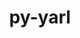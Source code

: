 ---
title: "py-yarl"
layout: cache
categories: [package, develop]
meta: {"compilers": ["apple-clang@16.0.0", "gcc@11.4.0", "gcc@13.2.0", "gcc@9.4.0", "intel-oneapi-compilers@2024.2.1", "intel-oneapi-compilers@2025.1.0"], "num_specs": 125, "num_specs_by_stack": {"e4s": 22, "e4s-neoverse_v1": 4, "e4s-oneapi": 12, "e4s-power": 1, "ml-darwin-aarch64-mps": 20, "ml-linux-aarch64-cpu": 33, "ml-linux-aarch64-cuda": 30, "ml-linux-x86_64-cpu": 31, "ml-linux-x86_64-cuda": 33, "root": 125}, "oss": ["sequoia", "ubuntu20.04", "ubuntu22.04", "ubuntu24.04"], "platforms": ["darwin", "linux"], "stacks": ["e4s", "e4s-neoverse_v1", "e4s-oneapi", "e4s-power", "ml-darwin-aarch64-mps", "ml-linux-aarch64-cpu", "ml-linux-aarch64-cuda", "ml-linux-x86_64-cpu", "ml-linux-x86_64-cuda", "root"], "targets": ["aarch64", "neoverse_v1", "ppc64le", "x86_64_v3"], "versions": ["1.18.3", "1.9.2"]}
spec_details: [{"compiler": "gcc@13.2.0", "hash": "222aqcf2yxhncugaj4te3rminrde5tjz", "os": "ubuntu24.04", "platform": "linux", "size": "-", "stacks": ["ml-linux-aarch64-cpu", "ml-linux-aarch64-cuda", "root"], "target": "aarch64", "variants": ["build_system=python_pip"], "versions": ["1.18.3"]}, {"compiler": "gcc@13.2.0", "hash": "2d2c2mvas4zgnnitk7z4ugvvfasw2r7u", "os": "ubuntu24.04", "platform": "linux", "size": "-", "stacks": ["ml-linux-aarch64-cpu", "ml-linux-aarch64-cuda", "root"], "target": "aarch64", "variants": ["build_system=python_pip"], "versions": ["1.9.2"]}, {"compiler": "apple-clang@16.0.0", "hash": "2pkowuaojupsnkud5ydijlqybrk2poxk", "os": "sequoia", "platform": "darwin", "size": "-", "stacks": ["ml-darwin-aarch64-mps", "root"], "target": "aarch64", "variants": ["build_system=python_pip"], "versions": ["1.18.3"]}, {"compiler": "gcc@13.2.0", "hash": "327cuhbtbzlibgbw6nyalabgi72rzzyu", "os": "ubuntu24.04", "platform": "linux", "size": "-", "stacks": ["ml-linux-aarch64-cpu", "ml-linux-aarch64-cuda", "root"], "target": "aarch64", "variants": ["build_system=python_pip"], "versions": ["1.9.2"]}, {"compiler": "apple-clang@16.0.0", "hash": "3dm55ovznafbawaihzdl6jhn27odnyfp", "os": "sequoia", "platform": "darwin", "size": "-", "stacks": ["ml-darwin-aarch64-mps", "root"], "target": "aarch64", "variants": ["build_system=python_pip"], "versions": ["1.18.3"]}, {"compiler": "apple-clang@16.0.0", "hash": "3ebauoqzowe3gqiwmwt6agqdmmvamr2r", "os": "sequoia", "platform": "darwin", "size": "-", "stacks": ["ml-darwin-aarch64-mps", "root"], "target": "aarch64", "variants": ["build_system=python_pip"], "versions": ["1.9.2"]}, {"compiler": "gcc@13.2.0", "hash": "3niqtvjazodxghuksfeladtcliwsjvcp", "os": "ubuntu24.04", "platform": "linux", "size": "-", "stacks": ["ml-linux-aarch64-cpu", "ml-linux-aarch64-cuda", "root"], "target": "aarch64", "variants": ["build_system=python_pip"], "versions": ["1.18.3"]}, {"compiler": "gcc@13.2.0", "hash": "3pw4hhzjrecdipfgj4nyefsjxdbcxoi3", "os": "ubuntu24.04", "platform": "linux", "size": "-", "stacks": ["ml-linux-aarch64-cpu", "ml-linux-aarch64-cuda", "root"], "target": "aarch64", "variants": ["build_system=python_pip"], "versions": ["1.18.3"]}, {"compiler": "gcc@13.2.0", "hash": "4htxtgcfxzeodnizwcxuzvc6ipyow2ul", "os": "ubuntu24.04", "platform": "linux", "size": "-", "stacks": ["ml-linux-aarch64-cpu", "ml-linux-aarch64-cuda", "root"], "target": "aarch64", "variants": ["build_system=python_pip"], "versions": ["1.9.2"]}, {"compiler": "intel-oneapi-compilers@2025.1.0", "hash": "4i64hxyqmvl3wptksmp4llyykf4lyijd", "os": "ubuntu22.04", "platform": "linux", "size": "-", "stacks": ["e4s-oneapi", "root"], "target": "x86_64_v3", "variants": ["build_system=python_pip"], "versions": ["1.18.3"]}, {"compiler": "gcc@13.2.0", "hash": "4jvjavzfvfslx2e5mal7ovh36hd7jbbs", "os": "ubuntu24.04", "platform": "linux", "size": "-", "stacks": ["ml-linux-x86_64-cpu", "ml-linux-x86_64-cuda", "root"], "target": "x86_64_v3", "variants": ["build_system=python_pip"], "versions": ["1.9.2"]}, {"compiler": "intel-oneapi-compilers@2025.1.0", "hash": "4sowvxbronyndth4jcxppsi4r5y5fp3c", "os": "ubuntu22.04", "platform": "linux", "size": "-", "stacks": ["e4s-oneapi", "root"], "target": "x86_64_v3", "variants": ["build_system=python_pip"], "versions": ["1.18.3"]}, {"compiler": "apple-clang@16.0.0", "hash": "4wj24crjzmgzuqaaybn6732nhbumx23t", "os": "sequoia", "platform": "darwin", "size": "-", "stacks": ["ml-darwin-aarch64-mps", "root"], "target": "aarch64", "variants": ["build_system=python_pip"], "versions": ["1.9.2"]}, {"compiler": "apple-clang@16.0.0", "hash": "5niul6ceg6jmhfeh2fmqxtdw7t5zawh6", "os": "sequoia", "platform": "darwin", "size": "-", "stacks": ["ml-darwin-aarch64-mps", "root"], "target": "aarch64", "variants": ["build_system=python_pip"], "versions": ["1.9.2"]}, {"compiler": "gcc@11.4.0", "hash": "5v3xqomm6fy5vqqwos66urrz6nzp3m22", "os": "ubuntu22.04", "platform": "linux", "size": "-", "stacks": ["e4s", "root"], "target": "x86_64_v3", "variants": ["build_system=python_pip"], "versions": ["1.18.3"]}, {"compiler": "apple-clang@16.0.0", "hash": "5xvjarpt63podouvb33hpacqlfollqmt", "os": "sequoia", "platform": "darwin", "size": "-", "stacks": ["ml-darwin-aarch64-mps", "root"], "target": "aarch64", "variants": ["build_system=python_pip"], "versions": ["1.18.3"]}, {"compiler": "gcc@13.2.0", "hash": "6lpzuxcuuly7pxbgu75kukdikyvpxrbc", "os": "ubuntu24.04", "platform": "linux", "size": "-", "stacks": ["ml-linux-x86_64-cpu", "ml-linux-x86_64-cuda", "root"], "target": "x86_64_v3", "variants": ["build_system=python_pip"], "versions": ["1.18.3"]}, {"compiler": "intel-oneapi-compilers@2025.1.0", "hash": "75lfmkjcfpfci5yn5iyliba3p3tjzc4h", "os": "ubuntu22.04", "platform": "linux", "size": "-", "stacks": ["e4s-oneapi", "root"], "target": "x86_64_v3", "variants": ["build_system=python_pip"], "versions": ["1.9.2"]}, {"compiler": "apple-clang@16.0.0", "hash": "77p6kdueznm4fasbiwcsdnayfiugdj2n", "os": "sequoia", "platform": "darwin", "size": "-", "stacks": ["ml-darwin-aarch64-mps", "root"], "target": "aarch64", "variants": ["build_system=python_pip"], "versions": ["1.18.3"]}, {"compiler": "apple-clang@16.0.0", "hash": "7llhkwmsuuv2lsqxlknmayz72ls4mrzo", "os": "sequoia", "platform": "darwin", "size": "-", "stacks": ["ml-darwin-aarch64-mps", "root"], "target": "aarch64", "variants": ["build_system=python_pip"], "versions": ["1.18.3"]}, {"compiler": "gcc@13.2.0", "hash": "7nilkasnzlpmgskttnqj6spx4b3i5qfs", "os": "ubuntu24.04", "platform": "linux", "size": "-", "stacks": ["ml-linux-x86_64-cpu", "ml-linux-x86_64-cuda", "root"], "target": "x86_64_v3", "variants": ["build_system=python_pip"], "versions": ["1.18.3"]}, {"compiler": "apple-clang@16.0.0", "hash": "7rv6iz3bxe33gdjtc4knakqw4kvkt6hg", "os": "sequoia", "platform": "darwin", "size": "-", "stacks": ["ml-darwin-aarch64-mps", "root"], "target": "aarch64", "variants": ["build_system=python_pip"], "versions": ["1.9.2"]}, {"compiler": "intel-oneapi-compilers@2024.2.1", "hash": "7twwadzsiznnuloyweknfmfihvlgrnwu", "os": "ubuntu22.04", "platform": "linux", "size": "-", "stacks": ["e4s-oneapi", "root"], "target": "x86_64_v3", "variants": ["build_system=python_pip"], "versions": ["1.9.2"]}, {"compiler": "gcc@13.2.0", "hash": "adcnpjlxlariinxmnmu5kyccc35xziuq", "os": "ubuntu24.04", "platform": "linux", "size": "-", "stacks": ["ml-linux-x86_64-cpu", "ml-linux-x86_64-cuda", "root"], "target": "x86_64_v3", "variants": ["build_system=python_pip"], "versions": ["1.9.2"]}, {"compiler": "gcc@9.4.0", "hash": "ama3a4nninbfp3jbmhqvrme2jycvttcs", "os": "ubuntu20.04", "platform": "linux", "size": "-", "stacks": ["e4s-power", "root"], "target": "ppc64le", "variants": ["build_system=python_pip"], "versions": ["1.9.2"]}, {"compiler": "gcc@13.2.0", "hash": "ann43wgx7aafvgbujdunuo64gdy42ffv", "os": "ubuntu24.04", "platform": "linux", "size": "-", "stacks": ["ml-linux-aarch64-cpu", "ml-linux-aarch64-cuda", "root"], "target": "aarch64", "variants": ["build_system=python_pip"], "versions": ["1.18.3"]}, {"compiler": "gcc@13.2.0", "hash": "ao5bqvcon227hlwk3xptzwqj5ctvdbm3", "os": "ubuntu24.04", "platform": "linux", "size": "-", "stacks": ["ml-linux-aarch64-cpu", "ml-linux-aarch64-cuda", "root"], "target": "aarch64", "variants": ["build_system=python_pip"], "versions": ["1.18.3"]}, {"compiler": "intel-oneapi-compilers@2024.2.1", "hash": "aoyxave4ynrei7vlzy4iubcs5j6yx3lr", "os": "ubuntu22.04", "platform": "linux", "size": "-", "stacks": ["e4s-oneapi", "root"], "target": "x86_64_v3", "variants": ["build_system=python_pip"], "versions": ["1.9.2"]}, {"compiler": "gcc@13.2.0", "hash": "bqnsjgqqszhivkiyeucdobpdsee6r33s", "os": "ubuntu24.04", "platform": "linux", "size": "-", "stacks": ["ml-linux-x86_64-cpu", "ml-linux-x86_64-cuda", "root"], "target": "x86_64_v3", "variants": ["build_system=python_pip"], "versions": ["1.18.3"]}, {"compiler": "gcc@13.2.0", "hash": "bvv5vcbodwxawgtydaym364tnektry7z", "os": "ubuntu24.04", "platform": "linux", "size": "-", "stacks": ["ml-linux-aarch64-cpu", "root"], "target": "aarch64", "variants": ["build_system=python_pip"], "versions": ["1.18.3"]}, {"compiler": "gcc@13.2.0", "hash": "c25nyf7i3ygesvvogpnef32pgjtaiszi", "os": "ubuntu24.04", "platform": "linux", "size": "-", "stacks": ["ml-linux-aarch64-cpu", "ml-linux-aarch64-cuda", "root"], "target": "aarch64", "variants": ["build_system=python_pip"], "versions": ["1.9.2"]}, {"compiler": "gcc@13.2.0", "hash": "cf23k7xc5algo4hark7y7lty56si2iyi", "os": "ubuntu24.04", "platform": "linux", "size": "-", "stacks": ["ml-linux-aarch64-cpu", "ml-linux-aarch64-cuda", "root"], "target": "aarch64", "variants": ["build_system=python_pip"], "versions": ["1.18.3"]}, {"compiler": "gcc@11.4.0", "hash": "cjmrmombqjtbrmmyepkcx6edo6qp2rxo", "os": "ubuntu22.04", "platform": "linux", "size": "-", "stacks": ["e4s", "root"], "target": "x86_64_v3", "variants": ["build_system=python_pip"], "versions": ["1.9.2"]}, {"compiler": "gcc@11.4.0", "hash": "cx43hn5h2y76qt4horieurcvxkh3mwol", "os": "ubuntu22.04", "platform": "linux", "size": "-", "stacks": ["e4s", "root"], "target": "x86_64_v3", "variants": ["build_system=python_pip"], "versions": ["1.18.3"]}, {"compiler": "intel-oneapi-compilers@2025.1.0", "hash": "czlumrbglu6odfjduzt3ljqr7b2tycx4", "os": "ubuntu22.04", "platform": "linux", "size": "-", "stacks": ["e4s-oneapi", "root"], "target": "x86_64_v3", "variants": ["build_system=python_pip"], "versions": ["1.18.3"]}, {"compiler": "intel-oneapi-compilers@2025.1.0", "hash": "ecbtptqjksn25zlqngtbu227lro2q4ag", "os": "ubuntu22.04", "platform": "linux", "size": "-", "stacks": ["e4s-oneapi", "root"], "target": "x86_64_v3", "variants": ["build_system=python_pip"], "versions": ["1.18.3"]}, {"compiler": "gcc@13.2.0", "hash": "eqcc47yhsottmifvmyzyzlex5xh542g2", "os": "ubuntu24.04", "platform": "linux", "size": "-", "stacks": ["ml-linux-aarch64-cpu", "ml-linux-aarch64-cuda", "root"], "target": "aarch64", "variants": ["build_system=python_pip"], "versions": ["1.18.3"]}, {"compiler": "gcc@11.4.0", "hash": "exe4iydkyjjcxx5rtosj2bfdz4u62lhv", "os": "ubuntu22.04", "platform": "linux", "size": "-", "stacks": ["e4s", "root"], "target": "x86_64_v3", "variants": ["build_system=python_pip"], "versions": ["1.18.3"]}, {"compiler": "gcc@11.4.0", "hash": "f43sqt5rlshnyi67eyyji4cklxxyonpz", "os": "ubuntu22.04", "platform": "linux", "size": "-", "stacks": ["e4s", "root"], "target": "x86_64_v3", "variants": ["build_system=python_pip"], "versions": ["1.18.3"]}, {"compiler": "gcc@13.2.0", "hash": "fkzfi3s2o2j7frrqgffcmjayazz6x5im", "os": "ubuntu24.04", "platform": "linux", "size": "-", "stacks": ["ml-linux-aarch64-cpu", "ml-linux-aarch64-cuda", "root"], "target": "aarch64", "variants": ["build_system=python_pip"], "versions": ["1.18.3"]}, {"compiler": "gcc@11.4.0", "hash": "fl2zen7iiexncgnea43m2z5stj34yw7n", "os": "ubuntu22.04", "platform": "linux", "size": "-", "stacks": ["e4s", "root"], "target": "x86_64_v3", "variants": ["build_system=python_pip"], "versions": ["1.18.3"]}, {"compiler": "apple-clang@16.0.0", "hash": "fmmu2qcmgkb2kshlmul2hyiuprwvgrpe", "os": "sequoia", "platform": "darwin", "size": "-", "stacks": ["ml-darwin-aarch64-mps", "root"], "target": "aarch64", "variants": ["build_system=python_pip"], "versions": ["1.9.2"]}, {"compiler": "gcc@13.2.0", "hash": "fqzn5kma4m2savw6cwbx7cfdyxtdd4un", "os": "ubuntu24.04", "platform": "linux", "size": "-", "stacks": ["ml-linux-x86_64-cpu", "ml-linux-x86_64-cuda", "root"], "target": "x86_64_v3", "variants": ["build_system=python_pip"], "versions": ["1.9.2"]}, {"compiler": "apple-clang@16.0.0", "hash": "g2kgp6hgicptormw5ta5hsyuxkbeijzg", "os": "sequoia", "platform": "darwin", "size": "-", "stacks": ["ml-darwin-aarch64-mps", "root"], "target": "aarch64", "variants": ["build_system=python_pip"], "versions": ["1.9.2"]}, {"compiler": "gcc@13.2.0", "hash": "g3s2g4eekyvxvfl7c5vddeswjlzdgfh6", "os": "ubuntu24.04", "platform": "linux", "size": "-", "stacks": ["ml-linux-aarch64-cpu", "ml-linux-aarch64-cuda", "root"], "target": "aarch64", "variants": ["build_system=python_pip"], "versions": ["1.18.3"]}, {"compiler": "gcc@13.2.0", "hash": "ghewmousvc32oycik25gmfmrg33iua5y", "os": "ubuntu24.04", "platform": "linux", "size": "-", "stacks": ["ml-linux-x86_64-cpu", "ml-linux-x86_64-cuda", "root"], "target": "x86_64_v3", "variants": ["build_system=python_pip"], "versions": ["1.18.3"]}, {"compiler": "gcc@13.2.0", "hash": "gjje5bqwe2lax7agmxihan75gwxnmphi", "os": "ubuntu24.04", "platform": "linux", "size": "-", "stacks": ["ml-linux-x86_64-cpu", "ml-linux-x86_64-cuda", "root"], "target": "x86_64_v3", "variants": ["build_system=python_pip"], "versions": ["1.18.3"]}, {"compiler": "apple-clang@16.0.0", "hash": "gvf7jig5o5c6eujv2ndzw3ggzubeg7ld", "os": "sequoia", "platform": "darwin", "size": "-", "stacks": ["ml-darwin-aarch64-mps", "root"], "target": "aarch64", "variants": ["build_system=python_pip"], "versions": ["1.9.2"]}, {"compiler": "gcc@13.2.0", "hash": "h3ckugofpzpamjkuhfwx6xq6iy7va3nc", "os": "ubuntu24.04", "platform": "linux", "size": "-", "stacks": ["ml-linux-aarch64-cpu", "ml-linux-aarch64-cuda", "root"], "target": "aarch64", "variants": ["build_system=python_pip"], "versions": ["1.9.2"]}, {"compiler": "gcc@11.4.0", "hash": "ho4u7vckmfskeha33mueuamkkyjhlu76", "os": "ubuntu22.04", "platform": "linux", "size": "-", "stacks": ["e4s", "root"], "target": "x86_64_v3", "variants": ["build_system=python_pip"], "versions": ["1.9.2"]}, {"compiler": "gcc@13.2.0", "hash": "ilei6rtcpn6hmpivwijiicl5sdd7pdam", "os": "ubuntu24.04", "platform": "linux", "size": "-", "stacks": ["ml-linux-aarch64-cpu", "ml-linux-aarch64-cuda", "root"], "target": "aarch64", "variants": ["build_system=python_pip"], "versions": ["1.18.3"]}, {"compiler": "apple-clang@16.0.0", "hash": "immlhrfpj5ed4qjtmpkvs7p7xbuq4jke", "os": "sequoia", "platform": "darwin", "size": "-", "stacks": ["ml-darwin-aarch64-mps", "root"], "target": "aarch64", "variants": ["build_system=python_pip"], "versions": ["1.18.3"]}, {"compiler": "gcc@13.2.0", "hash": "inapbw74czepvpkqgkhzmwjldw3zu5w3", "os": "ubuntu24.04", "platform": "linux", "size": "-", "stacks": ["ml-linux-x86_64-cpu", "ml-linux-x86_64-cuda", "root"], "target": "x86_64_v3", "variants": ["build_system=python_pip"], "versions": ["1.18.3"]}, {"compiler": "gcc@11.4.0", "hash": "ix4ikan34jpacas5zmogpscqkvp2xmge", "os": "ubuntu22.04", "platform": "linux", "size": "-", "stacks": ["e4s-neoverse_v1", "root"], "target": "neoverse_v1", "variants": ["build_system=python_pip"], "versions": ["1.9.2"]}, {"compiler": "gcc@11.4.0", "hash": "jp655fvzdfivku3yv2vifqemab7xmsjl", "os": "ubuntu22.04", "platform": "linux", "size": "-", "stacks": ["e4s", "root"], "target": "x86_64_v3", "variants": ["build_system=python_pip"], "versions": ["1.18.3"]}, {"compiler": "gcc@13.2.0", "hash": "jrqcf5hsrozp6666jvy63x5xpopi43x7", "os": "ubuntu24.04", "platform": "linux", "size": "-", "stacks": ["ml-linux-x86_64-cpu", "ml-linux-x86_64-cuda", "root"], "target": "x86_64_v3", "variants": ["build_system=python_pip"], "versions": ["1.9.2"]}, {"compiler": "gcc@13.2.0", "hash": "jwghrf65rma3h77mfjm26qe7wywyoqvy", "os": "ubuntu24.04", "platform": "linux", "size": "-", "stacks": ["ml-linux-aarch64-cpu", "ml-linux-aarch64-cuda", "root"], "target": "aarch64", "variants": ["build_system=python_pip"], "versions": ["1.18.3"]}, {"compiler": "gcc@11.4.0", "hash": "jza6oc4edar4oddaukp5mhyauzwdjtzq", "os": "ubuntu22.04", "platform": "linux", "size": "-", "stacks": ["e4s", "root"], "target": "x86_64_v3", "variants": ["build_system=python_pip"], "versions": ["1.18.3"]}, {"compiler": "gcc@13.2.0", "hash": "k67ntpizvc644rt7crnl54j2yznpd4oo", "os": "ubuntu24.04", "platform": "linux", "size": "-", "stacks": ["ml-linux-x86_64-cpu", "ml-linux-x86_64-cuda", "root"], "target": "x86_64_v3", "variants": ["build_system=python_pip"], "versions": ["1.18.3"]}, {"compiler": "gcc@13.2.0", "hash": "kosxscqes3s6jl4york3b6nad7zrg5yh", "os": "ubuntu24.04", "platform": "linux", "size": "-", "stacks": ["ml-linux-aarch64-cpu", "ml-linux-aarch64-cuda", "root"], "target": "aarch64", "variants": ["build_system=python_pip"], "versions": ["1.18.3"]}, {"compiler": "gcc@13.2.0", "hash": "kpfhekwpdjweewvnrkexxjq2jcjnmf6e", "os": "ubuntu24.04", "platform": "linux", "size": "-", "stacks": ["ml-linux-aarch64-cpu", "root"], "target": "aarch64", "variants": ["build_system=python_pip"], "versions": ["1.18.3"]}, {"compiler": "gcc@11.4.0", "hash": "kqiw5rh6igj4rii4rcd3iccwhq5yjkkq", "os": "ubuntu22.04", "platform": "linux", "size": "-", "stacks": ["e4s", "root"], "target": "x86_64_v3", "variants": ["build_system=python_pip"], "versions": ["1.9.2"]}, {"compiler": "gcc@13.2.0", "hash": "ktqeavozie5sadfdczxt6phsplahvixy", "os": "ubuntu24.04", "platform": "linux", "size": "-", "stacks": ["ml-linux-aarch64-cpu", "ml-linux-aarch64-cuda", "root"], "target": "aarch64", "variants": ["build_system=python_pip"], "versions": ["1.18.3"]}, {"compiler": "gcc@13.2.0", "hash": "kur7wg5xlahgvzmyfsr4kql54chsvvtk", "os": "ubuntu24.04", "platform": "linux", "size": "-", "stacks": ["ml-linux-x86_64-cpu", "ml-linux-x86_64-cuda", "root"], "target": "x86_64_v3", "variants": ["build_system=python_pip"], "versions": ["1.18.3"]}, {"compiler": "apple-clang@16.0.0", "hash": "kxavyeh2cq23g5n67imrahjjjiwzcdmc", "os": "sequoia", "platform": "darwin", "size": "-", "stacks": ["ml-darwin-aarch64-mps", "root"], "target": "aarch64", "variants": ["build_system=python_pip"], "versions": ["1.9.2"]}, {"compiler": "gcc@13.2.0", "hash": "l24vavatedxvfactulqhyvoavxiuzw7s", "os": "ubuntu24.04", "platform": "linux", "size": "-", "stacks": ["ml-linux-aarch64-cpu", "ml-linux-aarch64-cuda", "root"], "target": "aarch64", "variants": ["build_system=python_pip"], "versions": ["1.18.3"]}, {"compiler": "gcc@13.2.0", "hash": "lfap3epmihc2xyl3rufwh35dynpixpmp", "os": "ubuntu24.04", "platform": "linux", "size": "-", "stacks": ["ml-linux-aarch64-cpu", "ml-linux-aarch64-cuda", "root"], "target": "aarch64", "variants": ["build_system=python_pip"], "versions": ["1.9.2"]}, {"compiler": "apple-clang@16.0.0", "hash": "ljcwbwiqxyudmrmq2akhdxtdpdwtw6k2", "os": "sequoia", "platform": "darwin", "size": "-", "stacks": ["ml-darwin-aarch64-mps", "root"], "target": "aarch64", "variants": ["build_system=python_pip"], "versions": ["1.18.3"]}, {"compiler": "gcc@13.2.0", "hash": "lnxm6jv7h2b2horpiqvfemu7wl2b4rok", "os": "ubuntu24.04", "platform": "linux", "size": "-", "stacks": ["ml-linux-x86_64-cpu", "ml-linux-x86_64-cuda", "root"], "target": "x86_64_v3", "variants": ["build_system=python_pip"], "versions": ["1.9.2"]}, {"compiler": "gcc@13.2.0", "hash": "lswgqyfl7fd4fsdirvfddkjbd6nozxvq", "os": "ubuntu24.04", "platform": "linux", "size": "-", "stacks": ["ml-linux-aarch64-cpu", "ml-linux-aarch64-cuda", "root"], "target": "aarch64", "variants": ["build_system=python_pip"], "versions": ["1.9.2"]}, {"compiler": "gcc@11.4.0", "hash": "lx6sg4w3eerollty4tn2dkepga4enn2j", "os": "ubuntu22.04", "platform": "linux", "size": "-", "stacks": ["e4s", "root"], "target": "x86_64_v3", "variants": ["build_system=python_pip"], "versions": ["1.9.2"]}, {"compiler": "gcc@13.2.0", "hash": "m7voufbg7bnyxj6qnkmobie2yd6zlzf2", "os": "ubuntu24.04", "platform": "linux", "size": "-", "stacks": ["ml-linux-x86_64-cpu", "ml-linux-x86_64-cuda", "root"], "target": "x86_64_v3", "variants": ["build_system=python_pip"], "versions": ["1.18.3"]}, {"compiler": "gcc@13.2.0", "hash": "mif3qsiachvja2hsqr2hk5yf333rqwcc", "os": "ubuntu24.04", "platform": "linux", "size": "-", "stacks": ["ml-linux-aarch64-cpu", "ml-linux-aarch64-cuda", "root"], "target": "aarch64", "variants": ["build_system=python_pip"], "versions": ["1.18.3"]}, {"compiler": "gcc@13.2.0", "hash": "mn2rlxepkmduok33fm7biprqgjeodn4p", "os": "ubuntu24.04", "platform": "linux", "size": "-", "stacks": ["ml-linux-aarch64-cpu", "ml-linux-aarch64-cuda", "root"], "target": "aarch64", "variants": ["build_system=python_pip"], "versions": ["1.18.3"]}, {"compiler": "gcc@13.2.0", "hash": "mscyshto4g5ok6p34yf2rb7m73rjyj2v", "os": "ubuntu24.04", "platform": "linux", "size": "-", "stacks": ["ml-linux-aarch64-cpu", "ml-linux-aarch64-cuda", "root"], "target": "aarch64", "variants": ["build_system=python_pip"], "versions": ["1.9.2"]}, {"compiler": "apple-clang@16.0.0", "hash": "mxbl2jlyayhufj5xrrje3fqjhbuor6tm", "os": "sequoia", "platform": "darwin", "size": "-", "stacks": ["ml-darwin-aarch64-mps", "root"], "target": "aarch64", "variants": ["build_system=python_pip"], "versions": ["1.18.3"]}, {"compiler": "gcc@13.2.0", "hash": "myam7h3huy4hmrcpa6iellga4oamfvkg", "os": "ubuntu24.04", "platform": "linux", "size": "-", "stacks": ["ml-linux-aarch64-cpu", "root"], "target": "aarch64", "variants": ["build_system=python_pip"], "versions": ["1.18.3"]}, {"compiler": "gcc@11.4.0", "hash": "n2jnvuoq5bbwfi7zcebl2wei5l6lfscu", "os": "ubuntu22.04", "platform": "linux", "size": "-", "stacks": ["e4s", "root"], "target": "x86_64_v3", "variants": ["build_system=python_pip"], "versions": ["1.18.3"]}, {"compiler": "gcc@13.2.0", "hash": "n2n2nknlt2ildn6lw3iuainv5mwwmt5g", "os": "ubuntu24.04", "platform": "linux", "size": "-", "stacks": ["ml-linux-aarch64-cpu", "ml-linux-aarch64-cuda", "root"], "target": "aarch64", "variants": ["build_system=python_pip"], "versions": ["1.9.2"]}, {"compiler": "gcc@13.2.0", "hash": "n44a35z3wof6zj4zpghzksbyqi4n6uju", "os": "ubuntu24.04", "platform": "linux", "size": "-", "stacks": ["ml-linux-x86_64-cpu", "ml-linux-x86_64-cuda", "root"], "target": "x86_64_v3", "variants": ["build_system=python_pip"], "versions": ["1.18.3"]}, {"compiler": "gcc@13.2.0", "hash": "n76yisjwiwlr37rvoe6oq6ydxd3eihu4", "os": "ubuntu24.04", "platform": "linux", "size": "-", "stacks": ["ml-linux-x86_64-cuda", "root"], "target": "x86_64_v3", "variants": ["build_system=python_pip"], "versions": ["1.18.3"]}, {"compiler": "gcc@13.2.0", "hash": "nt5gys6b2qrieqvibelaxcymhffwmz65", "os": "ubuntu24.04", "platform": "linux", "size": "-", "stacks": ["ml-linux-x86_64-cpu", "ml-linux-x86_64-cuda", "root"], "target": "x86_64_v3", "variants": ["build_system=python_pip"], "versions": ["1.9.2"]}, {"compiler": "gcc@11.4.0", "hash": "o24dwepi4ggbwyw4p6xe7e2wmbpyhpz2", "os": "ubuntu22.04", "platform": "linux", "size": "-", "stacks": ["e4s", "root"], "target": "x86_64_v3", "variants": ["build_system=python_pip"], "versions": ["1.18.3"]}, {"compiler": "gcc@13.2.0", "hash": "off5ygvgechuoizyk6kucin7tgxxe4zl", "os": "ubuntu24.04", "platform": "linux", "size": "-", "stacks": ["ml-linux-aarch64-cpu", "ml-linux-aarch64-cuda", "root"], "target": "aarch64", "variants": ["build_system=python_pip"], "versions": ["1.18.3"]}, {"compiler": "gcc@13.2.0", "hash": "oitjyihnx3zxpdbcj2ycxz6khhundohd", "os": "ubuntu24.04", "platform": "linux", "size": "-", "stacks": ["ml-linux-x86_64-cpu", "ml-linux-x86_64-cuda", "root"], "target": "x86_64_v3", "variants": ["build_system=python_pip"], "versions": ["1.18.3"]}, {"compiler": "gcc@13.2.0", "hash": "oyi6aygar7ie36uikdczbmk3c4on42hf", "os": "ubuntu24.04", "platform": "linux", "size": "-", "stacks": ["ml-linux-x86_64-cpu", "ml-linux-x86_64-cuda", "root"], "target": "x86_64_v3", "variants": ["build_system=python_pip"], "versions": ["1.9.2"]}, {"compiler": "gcc@13.2.0", "hash": "ppqxd7tyluyw6ueawjhwu7t3odd3egny", "os": "ubuntu24.04", "platform": "linux", "size": "-", "stacks": ["ml-linux-x86_64-cuda", "root"], "target": "x86_64_v3", "variants": ["build_system=python_pip"], "versions": ["1.18.3"]}, {"compiler": "gcc@11.4.0", "hash": "pyznka7yqyd7ut425hhbqpwddflajjed", "os": "ubuntu22.04", "platform": "linux", "size": "-", "stacks": ["e4s", "root"], "target": "x86_64_v3", "variants": ["build_system=python_pip"], "versions": ["1.18.3"]}, {"compiler": "gcc@13.2.0", "hash": "q52dvhmaem664ecrxh2vxon4tatobv7w", "os": "ubuntu24.04", "platform": "linux", "size": "-", "stacks": ["ml-linux-x86_64-cpu", "ml-linux-x86_64-cuda", "root"], "target": "x86_64_v3", "variants": ["build_system=python_pip"], "versions": ["1.9.2"]}, {"compiler": "intel-oneapi-compilers@2024.2.1", "hash": "q64tnwgrly3pqkvvpacjvxc6kmabyyzs", "os": "ubuntu22.04", "platform": "linux", "size": "-", "stacks": ["e4s-oneapi", "root"], "target": "x86_64_v3", "variants": ["build_system=python_pip"], "versions": ["1.9.2"]}, {"compiler": "intel-oneapi-compilers@2025.1.0", "hash": "raktlzixrnmplbbrhqg5tmei64jovzms", "os": "ubuntu22.04", "platform": "linux", "size": "-", "stacks": ["e4s-oneapi", "root"], "target": "x86_64_v3", "variants": ["build_system=python_pip"], "versions": ["1.9.2"]}, {"compiler": "apple-clang@16.0.0", "hash": "rcrtwuvdkcfztwldq4fuzzp5lpqfp3et", "os": "sequoia", "platform": "darwin", "size": "-", "stacks": ["ml-darwin-aarch64-mps", "root"], "target": "aarch64", "variants": ["build_system=python_pip"], "versions": ["1.9.2"]}, {"compiler": "gcc@13.2.0", "hash": "rdyiaymeom3atzo5eftfsdovvhknumyr", "os": "ubuntu24.04", "platform": "linux", "size": "-", "stacks": ["ml-linux-x86_64-cpu", "ml-linux-x86_64-cuda", "root"], "target": "x86_64_v3", "variants": ["build_system=python_pip"], "versions": ["1.18.3"]}, {"compiler": "gcc@13.2.0", "hash": "rlxkeif4v2nmh6wqsuiwzb6ponfioogm", "os": "ubuntu24.04", "platform": "linux", "size": "-", "stacks": ["ml-linux-x86_64-cpu", "ml-linux-x86_64-cuda", "root"], "target": "x86_64_v3", "variants": ["build_system=python_pip"], "versions": ["1.18.3"]}, {"compiler": "gcc@11.4.0", "hash": "ronet356krwr6grkbdrm7fhrxvgbdm4e", "os": "ubuntu22.04", "platform": "linux", "size": "-", "stacks": ["e4s", "root"], "target": "x86_64_v3", "variants": ["build_system=python_pip"], "versions": ["1.9.2"]}, {"compiler": "gcc@11.4.0", "hash": "rqznpr7kahwyrw6cdyzlxkehwr6t42gd", "os": "ubuntu22.04", "platform": "linux", "size": "-", "stacks": ["e4s", "root"], "target": "x86_64_v3", "variants": ["build_system=python_pip"], "versions": ["1.18.3"]}, {"compiler": "gcc@13.2.0", "hash": "rsa4t6msk3p7ts6yl7igxzunhlxzmefm", "os": "ubuntu24.04", "platform": "linux", "size": "-", "stacks": ["ml-linux-x86_64-cpu", "ml-linux-x86_64-cuda", "root"], "target": "x86_64_v3", "variants": ["build_system=python_pip"], "versions": ["1.18.3"]}, {"compiler": "gcc@11.4.0", "hash": "rvot4fvicunnx4ox6hqx5xbkp635k6eq", "os": "ubuntu22.04", "platform": "linux", "size": "-", "stacks": ["e4s", "root"], "target": "x86_64_v3", "variants": ["build_system=python_pip"], "versions": ["1.18.3"]}, {"compiler": "intel-oneapi-compilers@2025.1.0", "hash": "ryqehjwpshmmvgg4mtyh5ms2dtau3rrv", "os": "ubuntu22.04", "platform": "linux", "size": "-", "stacks": ["e4s-oneapi", "root"], "target": "x86_64_v3", "variants": ["build_system=python_pip"], "versions": ["1.18.3"]}, {"compiler": "gcc@11.4.0", "hash": "sbhkp4qk3bdul5iduwumkwujzzpklvcy", "os": "ubuntu22.04", "platform": "linux", "size": "-", "stacks": ["e4s", "root"], "target": "x86_64_v3", "variants": ["build_system=python_pip"], "versions": ["1.18.3"]}, {"compiler": "apple-clang@16.0.0", "hash": "soaicuhcon66ainwebqymfcag44elesg", "os": "sequoia", "platform": "darwin", "size": "-", "stacks": ["ml-darwin-aarch64-mps", "root"], "target": "aarch64", "variants": ["build_system=python_pip"], "versions": ["1.9.2"]}, {"compiler": "gcc@11.4.0", "hash": "socr3hhxh64s5nc73y5ip5mgj223ikkc", "os": "ubuntu22.04", "platform": "linux", "size": "-", "stacks": ["e4s-neoverse_v1", "root"], "target": "neoverse_v1", "variants": ["build_system=python_pip"], "versions": ["1.9.2"]}, {"compiler": "intel-oneapi-compilers@2025.1.0", "hash": "sp5knpf6vbgmbw67id7klvrbrzvywv7z", "os": "ubuntu22.04", "platform": "linux", "size": "-", "stacks": ["e4s-oneapi", "root"], "target": "x86_64_v3", "variants": ["build_system=python_pip"], "versions": ["1.18.3"]}, {"compiler": "gcc@13.2.0", "hash": "tcopwqeu4yzbjwmskhidzwxxnakk2shm", "os": "ubuntu24.04", "platform": "linux", "size": "-", "stacks": ["ml-linux-x86_64-cpu", "ml-linux-x86_64-cuda", "root"], "target": "x86_64_v3", "variants": ["build_system=python_pip"], "versions": ["1.18.3"]}, {"compiler": "gcc@13.2.0", "hash": "tdp75lj7wdwp4pg43fyfvgdkbux7kd2h", "os": "ubuntu24.04", "platform": "linux", "size": "-", "stacks": ["ml-linux-x86_64-cpu", "ml-linux-x86_64-cuda", "root"], "target": "x86_64_v3", "variants": ["build_system=python_pip"], "versions": ["1.18.3"]}, {"compiler": "apple-clang@16.0.0", "hash": "tkkhong3mvfbqlczmom27v7wiyaap3lz", "os": "sequoia", "platform": "darwin", "size": "-", "stacks": ["ml-darwin-aarch64-mps", "root"], "target": "aarch64", "variants": ["build_system=python_pip"], "versions": ["1.18.3"]}, {"compiler": "gcc@13.2.0", "hash": "tqgnnqgojljtbikffvcl66e6zkrzuvbe", "os": "ubuntu24.04", "platform": "linux", "size": "-", "stacks": ["ml-linux-aarch64-cpu", "ml-linux-aarch64-cuda", "root"], "target": "aarch64", "variants": ["build_system=python_pip"], "versions": ["1.9.2"]}, {"compiler": "apple-clang@16.0.0", "hash": "tvcql34vwawktohz4jirbtdm3sj2hxgh", "os": "sequoia", "platform": "darwin", "size": "-", "stacks": ["ml-darwin-aarch64-mps", "root"], "target": "aarch64", "variants": ["build_system=python_pip"], "versions": ["1.18.3"]}, {"compiler": "gcc@13.2.0", "hash": "tvooc6rnal5q5rsuunxyhq6xfviq5cfg", "os": "ubuntu24.04", "platform": "linux", "size": "-", "stacks": ["ml-linux-x86_64-cpu", "ml-linux-x86_64-cuda", "root"], "target": "x86_64_v3", "variants": ["build_system=python_pip"], "versions": ["1.9.2"]}, {"compiler": "gcc@13.2.0", "hash": "u7v4qeo7zpnhkwyn2euum6kupkgp3iiw", "os": "ubuntu24.04", "platform": "linux", "size": "-", "stacks": ["ml-linux-x86_64-cpu", "ml-linux-x86_64-cuda", "root"], "target": "x86_64_v3", "variants": ["build_system=python_pip"], "versions": ["1.18.3"]}, {"compiler": "gcc@11.4.0", "hash": "udabvsdbueahnonlw3zhzxga7fkebu5m", "os": "ubuntu22.04", "platform": "linux", "size": "-", "stacks": ["e4s", "root"], "target": "x86_64_v3", "variants": ["build_system=python_pip"], "versions": ["1.18.3"]}, {"compiler": "gcc@11.4.0", "hash": "unibsps2idvwwbajec4fdhlq73a5tpds", "os": "ubuntu22.04", "platform": "linux", "size": "-", "stacks": ["e4s", "root"], "target": "x86_64_v3", "variants": ["build_system=python_pip"], "versions": ["1.9.2"]}, {"compiler": "intel-oneapi-compilers@2025.1.0", "hash": "uumuxxze7toiqtgw2g2ennonadphmnex", "os": "ubuntu22.04", "platform": "linux", "size": "-", "stacks": ["e4s-oneapi", "root"], "target": "x86_64_v3", "variants": ["build_system=python_pip"], "versions": ["1.18.3"]}, {"compiler": "gcc@13.2.0", "hash": "uwf3m5ia2tp4h6pqfenzt2s227755ndy", "os": "ubuntu24.04", "platform": "linux", "size": "-", "stacks": ["ml-linux-x86_64-cpu", "ml-linux-x86_64-cuda", "root"], "target": "x86_64_v3", "variants": ["build_system=python_pip"], "versions": ["1.18.3"]}, {"compiler": "gcc@13.2.0", "hash": "vbao43lqadfdxstk7zi65uv3pcejb42t", "os": "ubuntu24.04", "platform": "linux", "size": "-", "stacks": ["ml-linux-x86_64-cpu", "ml-linux-x86_64-cuda", "root"], "target": "x86_64_v3", "variants": ["build_system=python_pip"], "versions": ["1.9.2"]}, {"compiler": "gcc@13.2.0", "hash": "vclv74izb5u4e7kuiq32bkq3yx72brng", "os": "ubuntu24.04", "platform": "linux", "size": "-", "stacks": ["ml-linux-x86_64-cpu", "ml-linux-x86_64-cuda", "root"], "target": "x86_64_v3", "variants": ["build_system=python_pip"], "versions": ["1.18.3"]}, {"compiler": "gcc@13.2.0", "hash": "vq76dngyv7wijeowp7flutxpodgsd2mm", "os": "ubuntu24.04", "platform": "linux", "size": "-", "stacks": ["ml-linux-aarch64-cpu", "ml-linux-aarch64-cuda", "root"], "target": "aarch64", "variants": ["build_system=python_pip"], "versions": ["1.9.2"]}, {"compiler": "gcc@11.4.0", "hash": "vs64sy5a4mazkewfyotdghzfpgqe2mzl", "os": "ubuntu22.04", "platform": "linux", "size": "-", "stacks": ["e4s-neoverse_v1", "root"], "target": "neoverse_v1", "variants": ["build_system=python_pip"], "versions": ["1.9.2"]}, {"compiler": "gcc@11.4.0", "hash": "xcsvsur2n32vdq6buh3htpf65e7fuwtk", "os": "ubuntu22.04", "platform": "linux", "size": "-", "stacks": ["e4s-neoverse_v1", "root"], "target": "neoverse_v1", "variants": ["build_system=python_pip"], "versions": ["1.9.2"]}, {"compiler": "gcc@13.2.0", "hash": "xoupuufhdlm7q7qrmf5q2hpeehqh42or", "os": "ubuntu24.04", "platform": "linux", "size": "-", "stacks": ["ml-linux-x86_64-cpu", "ml-linux-x86_64-cuda", "root"], "target": "x86_64_v3", "variants": ["build_system=python_pip"], "versions": ["1.9.2"]}, {"compiler": "gcc@13.2.0", "hash": "y4q7av24pe2ndrcrfma5l2n7ylua5bna", "os": "ubuntu24.04", "platform": "linux", "size": "-", "stacks": ["ml-linux-aarch64-cpu", "ml-linux-aarch64-cuda", "root"], "target": "aarch64", "variants": ["build_system=python_pip"], "versions": ["1.9.2"]}, {"compiler": "gcc@11.4.0", "hash": "yhrq7dxvruboq4zsdouwbbzubllopgl6", "os": "ubuntu22.04", "platform": "linux", "size": "-", "stacks": ["e4s", "root"], "target": "x86_64_v3", "variants": ["build_system=python_pip"], "versions": ["1.9.2"]}, {"compiler": "gcc@13.2.0", "hash": "yj6axusykpzm3wno2q5nxixawvcigy7w", "os": "ubuntu24.04", "platform": "linux", "size": "-", "stacks": ["ml-linux-x86_64-cpu", "ml-linux-x86_64-cuda", "root"], "target": "x86_64_v3", "variants": ["build_system=python_pip"], "versions": ["1.9.2"]}, {"compiler": "gcc@13.2.0", "hash": "z245eftp6idiln354od325yidhkdn4zz", "os": "ubuntu24.04", "platform": "linux", "size": "-", "stacks": ["ml-linux-aarch64-cpu", "ml-linux-aarch64-cuda", "root"], "target": "aarch64", "variants": ["build_system=python_pip"], "versions": ["1.18.3"]}, {"compiler": "gcc@11.4.0", "hash": "zm75r36l3we54lbxskjs3vrl5iybgysj", "os": "ubuntu22.04", "platform": "linux", "size": "-", "stacks": ["e4s", "root"], "target": "x86_64_v3", "variants": ["build_system=python_pip"], "versions": ["1.9.2"]}]
---